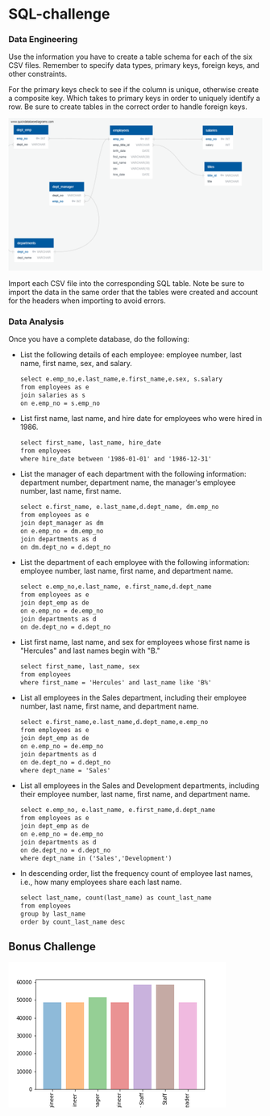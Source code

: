 # SQL-challenge

### **Data Engineering**

Use the information you have to create a table schema for each of the six CSV files. Remember to specify data types, primary keys, foreign keys, and other constraints.

For the primary keys check to see if the column is unique, otherwise create a composite key. Which takes to primary keys in order to uniquely identify a row.
Be sure to create tables in the correct order to handle foreign keys.



![github](https://github.com/Jackelyneg/SQL-challenge/blob/main/ERD%20image.png)


Import each CSV file into the corresponding SQL table. Note be sure to import the data in the same order that the tables were created and account for the headers when importing to avoid errors.

### **Data Analysis**
Once you have a complete database, do the following:

- List the following details of each employee: employee number, last name, first name, sex, and salary.
  
      select e.emp_no,e.last_name,e.first_name,e.sex, s.salary 
      from employees as e
      join salaries as s 
      on e.emp_no = s.emp_no

- List first name, last name, and hire date for employees who were hired in 1986.
      
      select first_name, last_name, hire_date 
      from employees
      where hire_date between '1986-01-01' and '1986-12-31'

- List the manager of each department with the following information: department number, department name, the manager's employee number, last name, first name.

      select e.first_name, e.last_name,d.dept_name, dm.emp_no
      from employees as e
      join dept_manager as dm
      on e.emp_no = dm.emp_no
      join departments as d
      on dm.dept_no = d.dept_no

- List the department of each employee with the following information: employee number, last name, first name, and department name.
      
      select e.emp_no,e.last_name, e.first_name,d.dept_name
      from employees as e
      join dept_emp as de
      on e.emp_no = de.emp_no
      join departments as d
      on de.dept_no = d.dept_no

- List first name, last name, and sex for employees whose first name is "Hercules" and last names begin with "B."

      select first_name, last_name, sex
      from employees
      where first_name = 'Hercules' and last_name like 'B%'


- List all employees in the Sales department, including their employee number, last name, first name, and department name.

      select e.first_name,e.last_name,d.dept_name,e.emp_no
      from employees as e 
      join dept_emp as de
      on e.emp_no = de.emp_no
      join departments as d
      on de.dept_no = d.dept_no
      where dept_name = 'Sales'

- List all employees in the Sales and Development departments, including their employee number, last name, first name, and department name.

      select e.emp_no, e.last_name, e.first_name,d.dept_name
      from employees as e
      join dept_emp as de
      on e.emp_no = de.emp_no
      join departments as d
      on de.dept_no = d.dept_no
      where dept_name in ('Sales','Development')

- In descending order, list the frequency count of employee last names, i.e., how many employees share each last name.

      select last_name, count(last_name) as count_last_name
      from employees
      group by last_name
      order by count_last_name desc
      
## **Bonus Challenge**
![Github](https://github.com/Jackelyneg/SQL-challenge/blob/main/Images/salary_bar.png)
